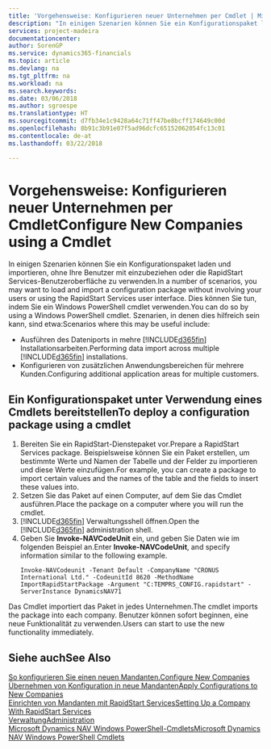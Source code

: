 ```yaml
---
title: 'Vorgehensweise: Konfigurieren neuer Unternehmen per Cmdlet | Microsoft Docs'
description: "In einigen Szenarien können Sie ein Konfigurationspaket laden und importieren, ohne Ihre Benutzer mit einzubeziehen oder die RapidStart Services-Benutzeroberfläche zu verwenden. Dies können Sie tun, indem Sie ein Windows PowerShell cmdlet  verwenden."
services: project-madeira
documentationcenter: 
author: SorenGP
ms.service: dynamics365-financials
ms.topic: article
ms.devlang: na
ms.tgt_pltfrm: na
ms.workload: na
ms.search.keywords: 
ms.date: 03/06/2018
ms.author: sgroespe
ms.translationtype: HT
ms.sourcegitcommit: d7fb34e1c9428a64c71ff47be8bcff174649c00d
ms.openlocfilehash: 8b91c3b91e07f5ad96dcfc65152062054fc13c01
ms.contentlocale: de-at
ms.lasthandoff: 03/22/2018

---
```

# <a name="configure-new-companies-using-a-cmdlet"></a><span data-ttu-id="8b7fa-104">Vorgehensweise: Konfigurieren neuer Unternehmen per Cmdlet</span><span class="sxs-lookup"><span data-stu-id="8b7fa-104">Configure New Companies using a Cmdlet</span></span>
<span data-ttu-id="8b7fa-105">In einigen Szenarien können Sie ein Konfigurationspaket laden und importieren, ohne Ihre Benutzer mit einzubeziehen oder die RapidStart Services-Benutzeroberfläche zu verwenden.</span><span class="sxs-lookup"><span data-stu-id="8b7fa-105">In a number of scenarios, you may want to load and import a configuration package without involving your users or using the RapidStart Services user interface.</span></span> <span data-ttu-id="8b7fa-106">Dies können Sie tun, indem Sie ein Windows PowerShell cmdlet  verwenden.</span><span class="sxs-lookup"><span data-stu-id="8b7fa-106">You can do so by using a Windows PowerShell cmdlet.</span></span> <span data-ttu-id="8b7fa-107">Szenarien, in denen dies hilfreich sein kann, sind etwa:</span><span class="sxs-lookup"><span data-stu-id="8b7fa-107">Scenarios where this may be useful include:</span></span>  

- <span data-ttu-id="8b7fa-108">Ausführen des Dateniports in mehre  [!INCLUDE[d365fin](includes/d365fin_md.md)] Installationsarbeiten.</span><span class="sxs-lookup"><span data-stu-id="8b7fa-108">Performing data import across multiple [!INCLUDE[d365fin](includes/d365fin_md.md)] installations.</span></span>
- <span data-ttu-id="8b7fa-109">Konfigurieren von zusätzlichen Anwendungsbereichen für mehrere Kunden.</span><span class="sxs-lookup"><span data-stu-id="8b7fa-109">Configuring additional application areas for multiple customers.</span></span>  

## <a name="to-deploy-a-configuration-package-using-a-cmdlet"></a><span data-ttu-id="8b7fa-110">Ein Konfigurationspaket unter Verwendung eines Cmdlets bereitstellen</span><span class="sxs-lookup"><span data-stu-id="8b7fa-110">To deploy a configuration package using a cmdlet</span></span>  

1. <span data-ttu-id="8b7fa-111">Bereiten Sie ein RapidStart-Dienstepaket vor.</span><span class="sxs-lookup"><span data-stu-id="8b7fa-111">Prepare a RapidStart Services package.</span></span> <span data-ttu-id="8b7fa-112">Beispielsweise können Sie ein Paket erstellen, um bestimmte Werte und Namen der Tabelle und der Felder zu importieren und diese Werte einzufügen.</span><span class="sxs-lookup"><span data-stu-id="8b7fa-112">For example, you can create a package to import certain values and the names of the table and the fields to insert these values into.</span></span>  
2. <span data-ttu-id="8b7fa-113">Setzen Sie das Paket auf einen Computer, auf dem Sie das Cmdlet ausführen.</span><span class="sxs-lookup"><span data-stu-id="8b7fa-113">Place the package on a computer where you will run the cmdlet.</span></span>  
3. <span data-ttu-id="8b7fa-114">[!INCLUDE[d365fin](includes/d365fin_md.md)] Verwaltungsshell öffnen.</span><span class="sxs-lookup"><span data-stu-id="8b7fa-114">Open the [!INCLUDE[d365fin](includes/d365fin_md.md)] administration shell.</span></span>  
4. <span data-ttu-id="8b7fa-115">Geben Sie **Invoke-NAVCodeUnit** ein, und geben Sie Daten wie im folgenden Beispiel an.</span><span class="sxs-lookup"><span data-stu-id="8b7fa-115">Enter **Invoke-NAVCodeUnit**, and specify information similar to the following example.</span></span>  
    ```  
    Invoke-NAVCodeunit -Tenant Default -CompanyName "CRONUS International Ltd." -CodeunitId 8620 -MethodName ImportRapidStartPackage -Argument "C:TEMPRS_CONFIG.rapidstart" -ServerInstance DynamicsNAV71  

    ```
<span data-ttu-id="8b7fa-116">Das Cmdlet importiert das Paket in jedes Unternehmen.</span><span class="sxs-lookup"><span data-stu-id="8b7fa-116">The cmdlet imports the package into each company.</span></span> <span data-ttu-id="8b7fa-117">Benutzer können sofort beginnen, eine neue Funktionalität zu verwenden.</span><span class="sxs-lookup"><span data-stu-id="8b7fa-117">Users can start to use the new functionality immediately.</span></span>  

## <a name="see-also"></a><span data-ttu-id="8b7fa-118">Siehe auch</span><span class="sxs-lookup"><span data-stu-id="8b7fa-118">See Also</span></span>  
[<span data-ttu-id="8b7fa-119">So konfigurieren Sie einen neuen Mandanten.</span><span class="sxs-lookup"><span data-stu-id="8b7fa-119">Configure New Companies</span></span>](admin-how-to-configure-new-companies.md)  
[<span data-ttu-id="8b7fa-120">Übernehmen von Konfiguration in neue Mandanten</span><span class="sxs-lookup"><span data-stu-id="8b7fa-120">Apply Configurations to New Companies</span></span>](admin-apply-configuration-to-new-companies.md)  
[<span data-ttu-id="8b7fa-121">Einrichten von Mandanten mit RapidStart Services</span><span class="sxs-lookup"><span data-stu-id="8b7fa-121">Setting Up a Company With RapidStart Services</span></span>](admin-set-up-a-company-with-rapidstart.md)  
[<span data-ttu-id="8b7fa-122">Verwaltung</span><span class="sxs-lookup"><span data-stu-id="8b7fa-122">Administration</span></span>](admin-setup-and-administration.md)  
[<span data-ttu-id="8b7fa-123">Microsoft Dynamics NAV Windows PowerShell-Cmdlets</span><span class="sxs-lookup"><span data-stu-id="8b7fa-123">Microsoft Dynamics NAV Windows PowerShell Cmdlets</span></span>](/dynamics-nav/microsoft-dynamics-nav-windows-powershell-cmdlets)

